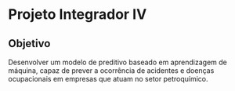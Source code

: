 # Projeto Integrador IV

## Objetivo
Desenvolver um modelo de preditivo baseado em aprendizagem de máquina, capaz de prever a ocorrência de acidentes e doenças ocupacionais em empresas que atuam no setor petroquímico.


